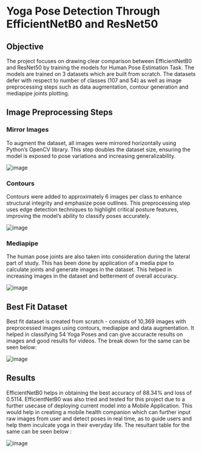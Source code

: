 # Yoga Pose Detection Through EfficientNetB0 and ResNet50
## Objective

The project focuses on drawing clear comparison between EfficientNetB0 and ResNet50 by training the models for Human Pose Estimation Task. The models are trained on 3 datasets which are built from scratch. The datasets defer with respect to number of classes (107 and 54) as well as image preprocessing steps such as data augmentation, contour generation and mediapipe joints plotting.

## Image Preprocessing Steps

### Mirror Images
To augment the dataset, all images were mirrored horizontally using Python’s OpenCV library. This step doubles the dataset size, ensuring the model is exposed to pose variations and increasing generalizability.

![image](https://github.com/user-attachments/assets/85499ca4-b0d3-4cf9-b28e-55be03aea29d)

### Contours
Contours were added to approximately 6 images per class to enhance structural integrity and emphasize pose outlines. This preprocessing step uses edge detection techniques to highlight critical posture features, improving the model’s ability to classify poses accurately.

![image](https://github.com/user-attachments/assets/600d5e7a-b829-42ca-a406-0c5f1946edee)

### Mediapipe
 The human pose joints are also taken into consideration during the lateral part of study. This has been done by application of a media pipe to calculate joints and generate images in the dataset. This helped in increasing images in the dataset and betterment of overall accuracy.

![image](https://github.com/user-attachments/assets/d8ea5aed-b089-4d6f-83ba-dd1eb931f5f4)

## Best Fit Dataset

Best fit dataset is created from scratch - consists of 10,369 images with preprocessed images using contours, mediapipe and data augmentation. It helped in classifying 54 Yoga Poses and can give accuracte results on images and good results for videos. The break down for the same can be seen below:

![image](https://github.com/user-attachments/assets/2c2c17a7-f99c-4730-a09a-1688f75db203)


## Results 

EfficientNetB0 helps in obtaining the best accuracy of 88.34% and loss of 0.5114. EfficientNetB0 was also tried and tested for this project due to a further usecase of deploying current model into a Mobile Application. This would help in creating a mobile health companion which can further input raw images from user and detect poses in real time, as to guide users and help them inculcate yoga in their everyday life. The resultant table for the same can be seen below :

![image](https://github.com/user-attachments/assets/fde11cf9-5a61-4272-9f6b-75dd20fccb3e)


 
